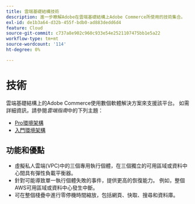 ```yaml
---
title: 雲端基礎結構技術
description: 進一步瞭解Adobe在雲端基礎結構上Adobe Commerce所使用的技術集合。
exl-id: de1b3a64-d32b-455f-bdb0-ad883dedd6d4
feature: Cloud
source-git-commit: c737a8e902c960c933e54e2521107475bb1e5a22
workflow-type: tm+mt
source-wordcount: '114'
ht-degree: 0%

---
```



# 技術

雲端基礎結構上的Adobe Commerce使用數個軟體解決方案來支援該平台。 如需詳細資訊，請參閱&#x200B;_雲端指南_&#x200B;中的下列主題：

- [Pro環境架構](https://experienceleague.adobe.com/docs/commerce-cloud-service/user-guide/architecture/pro-architecture.html#production-technology-stack)
- [入門環境架構](https://experienceleague.adobe.com/docs/commerce-cloud-service/user-guide/architecture/starter-architecture.html#production-and-staging-technology-stack)

## 功能和優點

- 虛擬私人雲端(VPC)中的三個專用執行個體，在三個獨立的可用區域或資料中心間具有彈性負載平衡器。
- 針對可能導致單一執行個體失敗的事件，提供更高的恢復能力。 例如，整個AWS可用區域或資料中心發生中斷。
- 可在整個棧疊中進行零停機時間縮放，包括網頁、快取、搜尋和資料庫。
